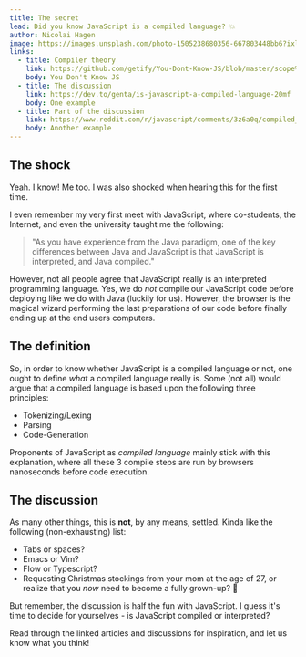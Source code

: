 ```yaml
---
title: The secret
lead: Did you know JavaScript is a compiled language? 💥
author: Nicolai Hagen
image: https://images.unsplash.com/photo-1505238680356-667803448bb6?ixlib=rb-1.2.1&ixid=eyJhcHBfaWQiOjEyMDd9&auto=format&fit=crop&w=2250&q=80
links:
  - title: Compiler theory
    link: https://github.com/getify/You-Dont-Know-JS/blob/master/scope%20%26%20closures/ch1.md#compiler-theory
    body: You Don't Know JS
  - title: The discussion
    link: https://dev.to/genta/is-javascript-a-compiled-language-20mf
    body: One example
  - title: Part of the discussion
    link: https://www.reddit.com/r/javascript/comments/3z6a0q/compiled_or_interpreted/
    body: Another example
---
```


## The shock

Yeah. I know! Me too. I was also shocked when hearing this for the first time.

I even remember my very first meet with JavaScript, where co-students, the Internet, and even the university taught me the following:

> "As you have experience from the Java paradigm, one of the key differences between Java and JavaScript is that JavaScript is interpreted, and Java compiled."

However, not all people agree that JavaScript really is an interpreted programming language. Yes, we do _not_ compile our JavaScript code before deploying like we do with Java (luckily for us). However, the browser is the magical wizard performing the last preparations of our code before finally ending up at the end users computers.

## The definition

So, in order to know whether JavaScript is a compiled language or not, one ought to define _what_ a compiled language really is. Some (not all) would argue that a compiled language is based upon the following three principles:

- Tokenizing/Lexing
- Parsing
- Code-Generation

Proponents of JavaScript as _compiled language_ mainly stick with this explanation, where all these 3 compile steps are run by browsers nanoseconds before code execution.

## The discussion

As many other things, this is **not**, by any means, settled. Kinda like the following (non-exhausting) list:

- Tabs or spaces?
- Emacs or Vim?
- Flow or Typescript?
- Requesting Christmas stockings from your mom at the age of 27, or realize that you _now_ need to become a fully grown-up? 🤔

But remember, the discussion is half the fun with JavaScript. I guess it's time to decide for yourselves - is JavaScript compiled or interpreted?

Read through the linked articles and discussions for inspiration, and let us know what you think!

